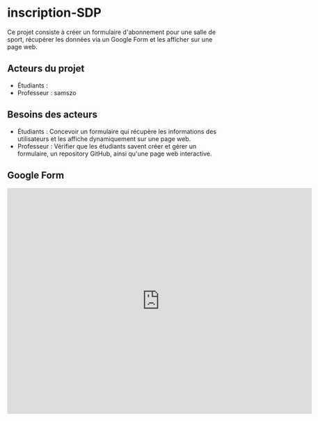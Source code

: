 # inscription-SDP
Ce projet consiste à créer un formulaire d'abonnement pour une salle de sport, récupérer les données via un Google Form et les afficher sur une page web.

## Acteurs du projet
- Étudiants : 
- Professeur : samszo

## Besoins des acteurs
- Étudiants : Concevoir un formulaire qui récupère les informations des utilisateurs et les affiche dynamiquement sur une page web.
- Professeur : Vérifier que les étudiants savent créer et gérer un formulaire, un repository GitHub, ainsi qu'une page web interactive.

## Google Form
<iframe src="https://docs.google.com/forms/d/e/1FAIpQLScJknOMMAGldsCu3YrKh22gEEHWOf_U1Az7Ezmd9L2E1aIpIQ/viewform?embedded=true" width="700" height="520" frameborder="0" marginheight="0" marginwidth="0">Chargement…</iframe>
